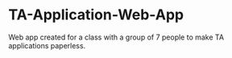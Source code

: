 # TA-Application-Web-App
Web app created for a class with a group of 7 people to make TA applications paperless.
